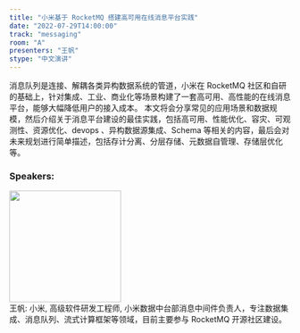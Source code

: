 ```yaml
---
title: "小米基于 RocketMQ 搭建高可用在线消息平台实践"
date: "2022-07-29T14:00:00"
track: "messaging"
room: "A"
presenters: "王帆"
stype: "中文演讲"
---
```

消息队列是连接、解耦各类异构数据系统的管道，小米在 RocketMQ 社区和自研的基础上，针对集成、工业、商业化等场景构建了一套高可用、高性能的在线消息平台，能够大幅降低用户的接入成本。
本文将会分享常见的应用场景和数据规模，然后介绍关于消息平台建设的最佳实践，包括高可用、性能优化、容灾、可观测性、资源优化、devops 、异构数据源集成、Schema 等相关的内容，最后会对未来规划进行简单描述，包括存计分离、分层存储、元数据自管理、存储层优化等。
 ### Speakers: 
 <img src="images/speaker/1047.png" width="200" /><br>王帆: 小米, 高级软件研发工程师, 小米数据中台部消息中间件负责人，专注数据集成、消息队列、流式计算框架等领域，目前主要参与 RocketMQ 开源社区建设。

 